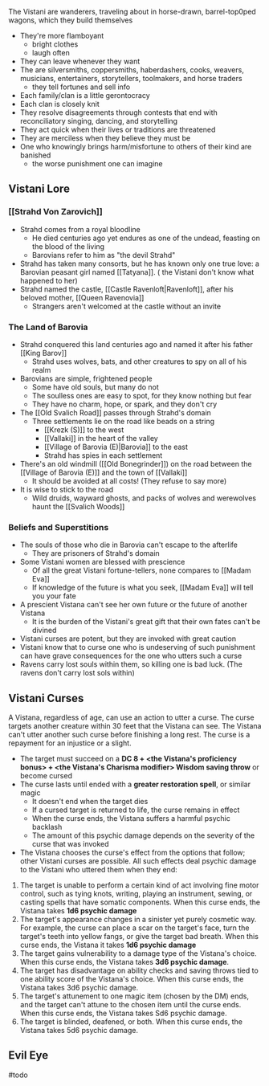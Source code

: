 The Vistani are wanderers, traveling about in horse-drawn, barrel-top0ped wagons, which they build themselves
- They're more flamboyant
	- bright clothes
	- laugh often
- They can leave whenever they want
- The are silversmiths, coppersmiths, haberdashers, cooks, weavers, musicians, entertainers, storytellers, toolmakers, and horse traders
	- they tell fortunes and sell info
- Each family/clan is a little gerontocracy
- Each clan is closely knit
- They resolve disagreements through contests that end with reconciliatory singing, dancing, and storytelling
- They act quick when their lives or traditions are threatened
- They are merciless when they believe they must be
- One who knowingly brings harm/misfortune to others of their kind are banished
	- the worse punishment one can imagine

## Vistani Lore
### [[Strahd Von Zarovich]]
- Strahd comes from a royal bloodline
	- He died centuries ago yet endures as one of the undead, feasting on the blood of the living
	- Barovians refer to him as "the devil Strahd"
- Strahd has taken many consorts, but he has known only one true love: a Barovian peasant girl named [[Tatyana]]. ( the Vistani don't know what happened to her)
- Strahd named the castle, [[Castle Ravenloft|Ravenloft]], after his beloved mother, [[Queen Ravenovia]]
	- Strangers aren't welcomed at the castle without an invite
 
### The Land of Barovia
- Strahd conquered this land centuries ago and named it after his father [[King Barov]]
	- Strahd uses wolves, bats, and other creatures to spy on all of his realm
- Barovians are simple, frightened people
	- Some have old souls, but many do not
	- The soulless ones are easy to spot, for they know nothing but fear
	- They have no charm, hope, or spark, and they don't cry
 - The [[Old Svalich Road]] passes through Strahd's domain
	 - Three settlements lie on the road like beads on a string
		 - [[Krezk (S)]] to the west
		 - [[Vallaki]] in the heart of the valley
		 - [[Village of Barovia (E)|Barovia]] to the east
		 - Strahd has spies in each settlement
- There's an old windmill ([[Old Bonegrinder]]) on the road between the [[Village of Barovia (E)]] and  the town of [[Vallaki]]
	- It should be avoided at all costs! (They refuse to say more)
- It is wise to stick to the road
	- Wild druids, wayward ghosts, and packs of wolves and werewolves haunt the [[Svalich Woods]]

### Beliefs and Superstitions
- The souls of those who die in Barovia can't escape to the afterlife
	- They are prisoners of Strahd's domain
- Some Vistani women are blessed with prescience
	- Of all the great Vistani fortune-tellers, none compares to [[Madam Eva]]
	- If knowledge of the future is what you seek, [[Madam Eva]] will tell you your fate
- A prescient Vistana can't see her own future or the future of another Vistana
	- It is the burden of the Vistani's great gift that their own fates can't be divined
- Vistani curses are potent, but they are invoked with great caution
- Vistani know that to curse one who is undeserving of such punishment can have grave consequences for the one who utters such a curse
- Ravens carry lost souls within them, so killing one is bad luck. (The ravens don't carry lost sols within)

## Vistani Curses
A Vistana, regardless of age, can use an action to utter a curse. The curse targets another creature within 30 feet that the Vistana can see. The Vistana can't utter another such curse before finishing a long rest. The curse is a repayment for an injustice or a slight.
- The target must succeed on a **DC 8 + <the Vistana's proficiency bonus> + <the Vistana's Charisma modifier> Wisdom saving throw** or become cursed
- The curse lasts until ended with a **greater restoration spell**, or similar magic
	- It doesn't end when the target dies
	- If a cursed target is returned to life, the curse remains in effect
	- When the curse ends, the Vistana suffers a harmful psychic backlash
	- The amount of this psychic damage depends on the severity of the curse that was invoked
- The Vistana chooses the curse's effect from the options that follow; other Vistani curses are possible. All such effects deal psychic damage to the Vistani who uttered them when they end:  

1. The target is unable to perform a certain kind of act involving fine motor control, such as tying knots, writ­ing, playing an instrument, sewing, or casting spells that have somatic components. When this curse ends, the Vistana takes **1d6 psychic damage**
2. The target's appearance changes in a sinister yet purely cosmetic way. For example, the curse can place a scar on the target's face, turn the target's teeth into yellow fangs, or give the target bad breath. When this curse ends, the Vistana it takes **1d6 psychic damage**
3. The target gains vulnerability to a damage type of the Vistana's choice. When this curse ends, the Vistana takes **3d6 psychic damage**.
4. The target has disadvantage on ability checks and saving throws tied to one ability score of the Vistana's choice. When this curse ends, the Vistana takes 3d6 psychic damage.
5.  The target's attunement to one magic item (chosen by the DM) ends, and the target can't attune to the cho­sen item until the curse ends. When this curse ends, the Vistana takes Sd6 psychic damage.
6.  The target is blinded, deafened, or both. When this curse ends, the Vistana takes 5d6 psychic damage.

## Evil Eye
#todo 